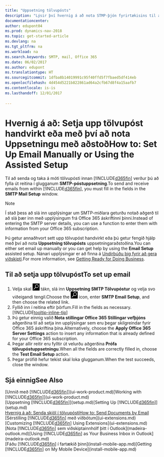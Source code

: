 ```yaml
---
title: "Uppsetning tölvupósts"
description: "Lýsir því hvernig á að nota STMP-þjón fyrirtækisins til að senda og taka við tölvupósti í Dynamics NAV, einnig hvernig á að nota þær stillingar þjónsins sem voru stofnaðar með Office 365 áskrift."
documentationcenter: 
author: edupont04
ms.prod: dynamics-nav-2018
ms.topic: get-started-article
ms.devlang: na
ms.tgt_pltfrm: na
ms.workload: na
ms.search.keywords: SMTP, mail, Office 365
ms.date: 06/02/2017
ms.author: edupont
ms.translationtype: HT
ms.sourcegitcommit: 1dfba8b14019991c95f40ffd5f7fbaed5df414eb
ms.openlocfilehash: 4d454d5221b822861ad64a2cfb67d8f4a15aafb7
ms.contentlocale: is-is
ms.lasthandoff: 12/01/2017

---
```

# <a name="how-to-set-up-email-manually-or-using-the-assisted-setup"></a><span data-ttu-id="ffca3-103">Hvernig á að: Setja upp tölvupóst handvirkt eða með því að nota Uppsetningu með aðstoð</span><span class="sxs-lookup"><span data-stu-id="ffca3-103">How to: Set Up Email Manually or Using the Assisted Setup</span></span>
<span data-ttu-id="ffca3-104">Til að senda og taka á móti tölvupósti innan [!INCLUDE[d365fin](includes/d365fin_md.md)] verður þú að fylla út reitina í glugganum **SMTP-póstuppsetning**.</span><span class="sxs-lookup"><span data-stu-id="ffca3-104">To send and receive emails from within [!INCLUDE[d365fin](includes/d365fin_md.md)], you must fill in the fields in the **SMTP Mail Setup** window.</span></span>

> [!NOTE]  
>   <span data-ttu-id="ffca3-105">Í stað þess að slá inn upplýsingar um SMTP-miðlara geturðu notað aðgerð til að slá þær inn með upplýsingum frá Office 365 áskriftinni þinni.</span><span class="sxs-lookup"><span data-stu-id="ffca3-105">Instead of entering the SMTP server details, you can use a function to enter them with information from your Office 365 subscription.</span></span>

<span data-ttu-id="ffca3-106">Þú getur annaðhvort sett upp tölvupóst handvirkt eða þú getur fengið hjálp með því að nota **Uppsetning tölvupósts** uppsetningaraðstoðina.</span><span class="sxs-lookup"><span data-stu-id="ffca3-106">You can either set email up manually or you can get help by using the **Email Setup** assisted setup.</span></span> <span data-ttu-id="ffca3-107">Nánari upplýsingar er að finna á [Undirbúðu þig fyrir að gera viðskipti](ui-get-ready-business.md).</span><span class="sxs-lookup"><span data-stu-id="ffca3-107">For more information, see [Getting Ready for Doing Business](ui-get-ready-business.md).</span></span>  

## <a name="to-set-up-email"></a><span data-ttu-id="ffca3-108">Til að setja upp tölvupóst</span><span class="sxs-lookup"><span data-stu-id="ffca3-108">To set up email</span></span>
1. <span data-ttu-id="ffca3-109">Velja skal ![Leit að síðu eða skýrslu](media/ui-search/search_small.png "Leit að síðu eða skýrslu táknið") tákn, slá inn **Uppsetning SMTP Tölvupóstur** og velja svo viðeigandi tengil.</span><span class="sxs-lookup"><span data-stu-id="ffca3-109">Choose the ![Search for Page or Report](media/ui-search/search_small.png "Search for Page or Report icon") icon, enter **SMTP Email Setup**, and then choose the related link.</span></span>
2. <span data-ttu-id="ffca3-110">Fyllið inn í reitina eftir þörfum.</span><span class="sxs-lookup"><span data-stu-id="ffca3-110">Fill in the fields as necessary.</span></span> [!INCLUDE[tooltip-inline-tip](includes/tooltip-inline-tip_md.md)]
3. <span data-ttu-id="ffca3-111">Þú getur einnig valið **Nota stillingar Office 365 Stillingar vefþjóns** aðgerðina til að setja inn upplýsingar sem eru þegar skilgreindar fyrir Office 365 áskriftina þína.</span><span class="sxs-lookup"><span data-stu-id="ffca3-111">Alternatively, choose the **Apply Office 365 Server Settings** action to insert any information that is already defined for your Office 365 subscription.</span></span>
4. <span data-ttu-id="ffca3-112">Þegar allir reitir eru fylltir út velurðu aðgerðina **Prófa tölvupóstuppsetningu**.</span><span class="sxs-lookup"><span data-stu-id="ffca3-112">When all the fields are correctly filled in, choose the **Test Email Setup** action.</span></span>
5. <span data-ttu-id="ffca3-113">Þegar prófið hefur tekist skal loka glugganum.</span><span class="sxs-lookup"><span data-stu-id="ffca3-113">When the test succeeds, close the window.</span></span>

## <a name="see-also"></a><span data-ttu-id="ffca3-114">Sjá einnig</span><span class="sxs-lookup"><span data-stu-id="ffca3-114">See Also</span></span>  
<span data-ttu-id="ffca3-115">[Unnið með [!INCLUDE[d365fin](includes/d365fin_md.md)]](ui-work-product.md)</span><span class="sxs-lookup"><span data-stu-id="ffca3-115">[Working with [!INCLUDE[d365fin](includes/d365fin_md.md)]](ui-work-product.md)</span></span>  
<span data-ttu-id="ffca3-116">[Uppsetning [!INCLUDE[d365fin](includes/d365fin_md.md)]](setup.md)</span><span class="sxs-lookup"><span data-stu-id="ffca3-116">[Setting Up [!INCLUDE[d365fin](includes/d365fin_md.md)]](setup.md)</span></span>  
[<span data-ttu-id="ffca3-117">Hvernig á að: Senda skjöl í tölvupósti</span><span class="sxs-lookup"><span data-stu-id="ffca3-117">How to: Send Documents by Email</span></span>](ui-how-send-documents-email.md)  
<span data-ttu-id="ffca3-118">[Sérstilling [!INCLUDE[d365fin](includes/d365fin_md.md)] með viðbótum](ui-extensions.md)</span><span class="sxs-lookup"><span data-stu-id="ffca3-118">[Customizing [!INCLUDE[d365fin](includes/d365fin_md.md)] Using Extensions](ui-extensions.md)</span></span>  
<span data-ttu-id="ffca3-119">[Nota [!INCLUDE[d365fin](includes/d365fin_md.md)] sem viðskiptainnhólf þitt í Outlook](madeira-outlook.md)</span><span class="sxs-lookup"><span data-stu-id="ffca3-119">[Using [!INCLUDE[d365fin](includes/d365fin_md.md)] as Your Business Inbox in Outlook](madeira-outlook.md)</span></span>  
<span data-ttu-id="ffca3-120">[Fáðu [!INCLUDE[d365fin](includes/d365fin_md.md)] í fartækið þinn](install-mobile-app.md)</span><span class="sxs-lookup"><span data-stu-id="ffca3-120">[Getting [!INCLUDE[d365fin](includes/d365fin_md.md)] on My Mobile Device](install-mobile-app.md)</span></span>

